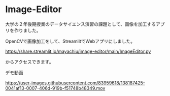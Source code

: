 # Image-Editor

大学の２年後期授業のデータサイエンス演習の課題として、画像を加工するアプリを作りました。

OpenCVで画像加工をして、StreamlitでWebアプリにしました。

https://share.streamlit.io/mayachiu/image-editor/main/ImageEditor.py

からアクセスできます。

デモ動画

https://user-images.githubusercontent.com/83959618/138187425-0041af13-0007-406d-919b-f51748b48349.mov

